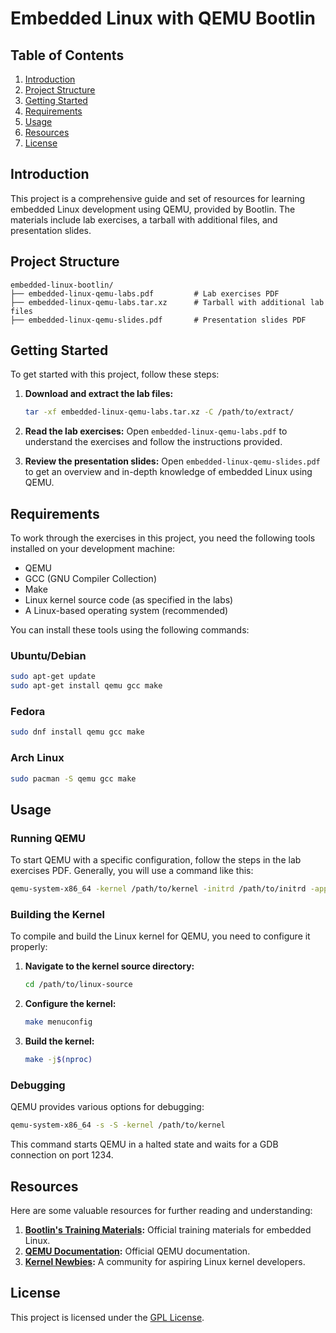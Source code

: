 # Embedded Linux with QEMU Bootlin

## Table of Contents

1. [Introduction](#introduction)
2. [Project Structure](#project-structure)
3. [Getting Started](#getting-started)
4. [Requirements](#requirements)
5. [Usage](#usage)
6. [Resources](#resources)
7. [License](#license)

## Introduction

This project is a comprehensive guide and set of resources for learning embedded Linux development using QEMU, provided by Bootlin. The materials include lab exercises, a tarball with additional files, and presentation slides.

## Project Structure

```
embedded-linux-bootlin/
├── embedded-linux-qemu-labs.pdf         # Lab exercises PDF
├── embedded-linux-qemu-labs.tar.xz      # Tarball with additional lab files
├── embedded-linux-qemu-slides.pdf       # Presentation slides PDF
```

## Getting Started

To get started with this project, follow these steps:

1. **Download and extract the lab files:**
   ```sh
   tar -xf embedded-linux-qemu-labs.tar.xz -C /path/to/extract/
   ```

2. **Read the lab exercises:**
   Open `embedded-linux-qemu-labs.pdf` to understand the exercises and follow the instructions provided.

3. **Review the presentation slides:**
   Open `embedded-linux-qemu-slides.pdf` to get an overview and in-depth knowledge of embedded Linux using QEMU.

## Requirements

To work through the exercises in this project, you need the following tools installed on your development machine:

- QEMU
- GCC (GNU Compiler Collection)
- Make
- Linux kernel source code (as specified in the labs)
- A Linux-based operating system (recommended)

You can install these tools using the following commands:

### Ubuntu/Debian
```sh
sudo apt-get update
sudo apt-get install qemu gcc make
```

### Fedora
```sh
sudo dnf install qemu gcc make
```

### Arch Linux
```sh
sudo pacman -S qemu gcc make
```

## Usage

### Running QEMU

To start QEMU with a specific configuration, follow the steps in the lab exercises PDF. Generally, you will use a command like this:

```sh
qemu-system-x86_64 -kernel /path/to/kernel -initrd /path/to/initrd -append "root=/dev/ram rdinit=/sbin/init"
```

### Building the Kernel

To compile and build the Linux kernel for QEMU, you need to configure it properly:

1. **Navigate to the kernel source directory:**
   ```sh
   cd /path/to/linux-source
   ```

2. **Configure the kernel:**
   ```sh
   make menuconfig
   ```

3. **Build the kernel:**
   ```sh
   make -j$(nproc)
   ```

### Debugging

QEMU provides various options for debugging:

```sh
qemu-system-x86_64 -s -S -kernel /path/to/kernel
```

This command starts QEMU in a halted state and waits for a GDB connection on port 1234.

## Resources

Here are some valuable resources for further reading and understanding:

1. **[Bootlin's Training Materials](https://bootlin.com/training/embedded-linux/):** Official training materials for embedded Linux.
2. **[QEMU Documentation](https://qemu.readthedocs.io/en/latest/):** Official QEMU documentation.
3. **[Kernel Newbies](https://kernelnewbies.org/):** A community for aspiring Linux kernel developers.

## License

This project is licensed under the [GPL License](../../LICENSE).

